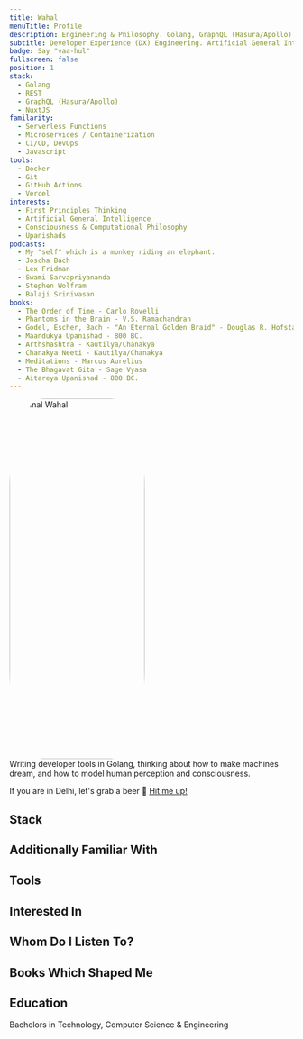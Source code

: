 ```yaml
---
title: Wahal
menuTitle: Profile
description: Engineering & Philosophy. Golang, GraphQL (Hasura/Apollo) & NuxtJS
subtitle: Developer Experience (DX) Engineering. Artificial General Intelligence. Consciousness & Upanishads.
badge: Say "vaa-hul"
fullscreen: false
position: 1
stack:
  - Golang
  - REST
  - GraphQL (Hasura/Apollo)
  - NuxtJS
familarity:
  - Serverless Functions
  - Microservices / Containerization
  - CI/CD, DevOps
  - Javascript
tools:
  - Docker
  - Git
  - GitHub Actions
  - Vercel
interests:
  - First Principles Thinking
  - Artificial General Intelligence
  - Consciousness & Computational Philosophy
  - Upanishads
podcasts:
  - My "self" which is a monkey riding an elephant.
  - Joscha Bach
  - Lex Fridman
  - Swami Sarvapriyananda
  - Stephen Wolfram
  - Balaji Srinivasan
books:
  - The Order of Time - Carlo Rovelli
  - Phantoms in the Brain - V.S. Ramachandran
  - Godel, Escher, Bach - "An Eternal Golden Braid" - Douglas R. Hofstadter
  - Maandukya Upanishad - 800 BC.
  - Arthshashtra - Kautilya/Chanakya
  - Chanakya Neeti - Kautilya/Chanakya
  - Meditations - Marcus Aurelius
  - The Bhagavat Gita - Sage Vyasa 
  - Aitareya Upanishad - 800 BC.
---
```


<!-- <div class="grid grid-rows-1 grid-flow-col">
  <div class="row-span-1 flex justify-center">
  <img src="/profile.jpg" width="360" height="640" alt="Mrinal Wahal"/>
  </div>
  </div>
 -->

<div class="grid grid-rows-1 lg:grid-flow-col gap-6 flex items-stretch flex-col">
  <div class="row-span-2">
  <img src="/profile.jpg" width="240" height="640" alt="Mrinal Wahal"/>
  </div>
  <div class="col-span-1 self-center">
  Writing developer tools in Golang, thinking about how to make machines dream,
  and how to model human perception and consciousness.

  If you are in Delhi, let's grab a beer 🍺 <a href="https://instagram.com/mrinalwahal" class="no-underline"> Hit me up! </a>

<!--   <button class="bg-primary-100 dark:bg-primary-900 text-primary-500 font-bold py-2 px-4 rounded-full inline-flex items-center">
  <svg class="fill-current w-4 h-4 mr-2" xmlns="http://www.w3.org/2000/svg" viewBox="0 0 20 20"><path d="M13 8V2H7v6H2l8 8 8-8h-5zM0 18h20v2H0v-2z"/></svg>
  <span>Download</span>
</button>
 -->
  </div>
</div>

## Stack

<list :items="stack"></list>

## Additionally Familiar With

<list :items="familarity"></list>

## Tools

<list :items="tools"></list>

## Interested In

<list :items="interests"></list>

## Whom Do I Listen To?

<list :items="podcasts"></list>

## Books Which Shaped Me

<list :items="books"></list>

## Education

Bachelors in Technology, Computer Science & Engineering

<!-- <p class="flex items-center">Enjoy light and dark mode:&nbsp;<app-color-switcher class="inline-flex ml-2"></app-color-switcher></p>
 -->

<style>
img {
  border-radius: 25%;
}
</style>